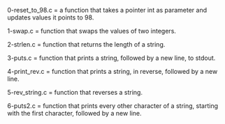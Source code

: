 0-reset_to_98.c = a function that takes a pointer int as parameter and updates values it points to 98.

1-swap.c = function that swaps the values of two integers.

2-strlen.c = function that returns the length of a string.

3-puts.c = function that prints a string, followed by a new line, to stdout.

4-print_rev.c = function that prints a string, in reverse, followed by a new line.

5-rev_string.c = function that reverses a string.

6-puts2.c = function that prints every other character of a string, starting with the first character, followed by a new line.
